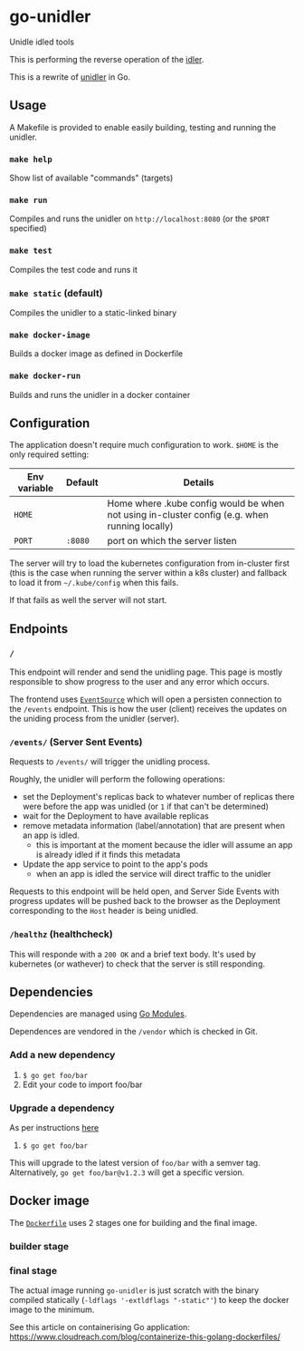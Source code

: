 # go-unidler
Unidle idled tools

This is performing the reverse operation of the [idler](https://github.com/ministryofjustice/analytics-platform-idler).

This is a rewrite of [unidler](https://github.com/ministryofjustice/analytics-platform-unidler) in Go.

## Usage

A Makefile is provided to enable easily building, testing and running the
unidler.

### `make help`
Show list of available "commands" (targets)

### `make run`
Compiles and runs the unidler on `http://localhost:8080` (or the `$PORT`
specified)

### `make test`
Compiles the test code and runs it

### `make static` (default)
Compiles the unidler to a static-linked binary

### `make docker-image`
Builds a docker image as defined in Dockerfile

### `make docker-run`
Builds and runs the unidler in a docker container


## Configuration
The application doesn't require much configuration to work.
`$HOME` is the only required setting:

| Env variable         | Default |  Details |
| -------------------- | ------- | -------- |
| `HOME`               |         | Home where .kube config would be when not using in-cluster config (e.g. when running locally) |
| `PORT`               | `:8080` | port on which the server listen |

The server will try to load the kubernetes configuration from in-cluster first
(this is the case when running the server within a k8s cluster) and fallback
to load it from `~/.kube/config` when this fails.

If that fails as well the server will not start.


## Endpoints

### `/`
This endpoint will render and send the unidling page.
This page is mostly responsible to show progress to
the user and any error which occurs.

The frontend uses [`EventSource`](https://developer.mozilla.org/en-US/docs/Web/API/EventSource) which will open a persisten connection to the `/events` endpoint.
This is how the user (client) receives the updates on the uniding process
from the unidler (server).

### `/events/` (Server Sent Events)
Requests to `/events/`  will trigger the unidling process.

Roughly, the unidler will perform the following operations:
- set the Deployment's replicas back to whatever number of replicas there
  were before the app was unidled (or `1` if that can't be determined)
- wait for the Deployment to have available replicas
- remove metadata information (label/annotation) that are present when an
  app is idled.
  - this is important at the moment because the idler will assume
  an app is already idled if it finds this metadata
- Update the app service to point to the app's pods
  - when an app is idled the service will direct traffic to the unidler

Requests to this endpoint will be held open, and Server Side Events with
progress updates will be pushed back to the browser as the Deployment
corresponding to the `Host` header is being unidled.

### `/healthz` (healthcheck)
This will responde with a `200 OK` and a brief text body.
It's used by kubernetes (or wathever) to check that the server is still
responding.


## Dependencies

Dependencies are managed using [Go Modules](https://github.com/golang/go/wiki/Modules).

Dependences are vendored in the `/vendor` which is checked in Git.


### Add a new dependency

1. `$ go get foo/bar`
2. Edit your code to import foo/bar

### Upgrade a dependency

As per instructions [here](https://github.com/golang/go/wiki/Modules#how-to-upgrade-and-downgrade-dependencies)

1. `$ go get foo/bar`

This will upgrade to the latest version of `foo/bar` with a semver tag.
Alternatively, `go get foo/bar@v1.2.3` will get a specific version.

## Docker image
The [`Dockerfile`](/) uses 2 stages one for building and the final image.

### builder stage

### final stage
The actual image running `go-unidler` is just scratch with the binary compiled
statically (`-ldflags '-extldflags "-static"'`) to keep the docker image to the minimum.

See this article on containerising Go application: https://www.cloudreach.com/blog/containerize-this-golang-dockerfiles/
